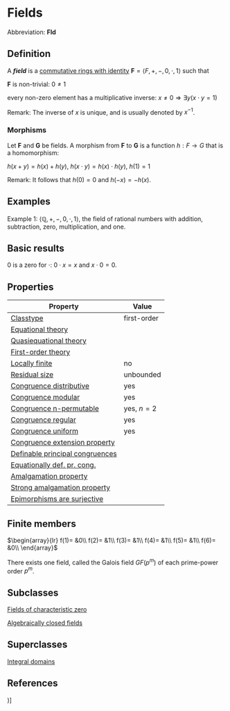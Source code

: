 # Fields

Abbreviation: **Fld**
## Definition
A ***field*** is a [commutative rings with identity](commutative_rings_with_identitys.md) $\mathbf{F}=\langle F,+,-,0,\cdot,1
\rangle$ such that


$\mathbf{F}$ is non-trivial:  $0\ne 1$


every non-zero element has a multiplicative inverse:  $x\ne 0\Longrightarrow \exists y 
(x\cdot y=1)$

Remark: 
The inverse of $x$ is unique, and is usually denoted by $x^{-1}$.


### Morphisms
Let $\mathbf{F}$ and $\mathbf{G}$ be fields. A morphism from $\mathbf{F}$
to $\mathbf{G}$ is a function $h:F\rightarrow G$ that is a homomorphism: 

$h(x+y)=h(x)+h(y)$, $h(x\cdot y)=h(x)\cdot h(y)$, $h(1)=1$

Remark: 
It follows that $h(0)=0$ and $h(-x)=-h(x)$.

## Examples
Example 1: $\langle\mathbb{Q},+,-,0,\cdot,1\rangle$, the field of rational numbers with addition, subtraction, zero, multiplication, and one.


## Basic results
$0$ is a zero for $\cdot$: $0\cdot x=x$ and $x\cdot 0=0$.

## Properties


|Property|Value|
|---|---|
|[Classtype](classtype.md)  |first-order |
|[Equational theory](equational_theory.md)  | |
|[Quasiequational theory](quasiequational_theory.md)  | |
|[First-order theory](first-order_theory.md)  | |
|[Locally finite](locally_finite.md)  |no |
|[Residual size](residual_size.md)  |unbounded |
|[Congruence distributive](congruence_distributive.md)  |yes |
|[Congruence modular](congruence_modular.md)  |yes |
|[Congruence n-permutable](congruence_n-permutable.md)  |yes, $n=2$ |
|[Congruence regular](congruence_regular.md)  |yes |
|[Congruence uniform](congruence_uniform.md)  |yes |
|[Congruence extension property](congruence_extension_property.md)  | |
|[Definable principal congruences](definable_principal_congruences.md)  | |
|[Equationally def. pr. cong.](equationally_def._pr._cong..md)  | |
|[Amalgamation property](amalgamation_property.md)  | |
|[Strong amalgamation property](strong_amalgamation_property.md)  | |
|[Epimorphisms are surjective](epimorphisms_are_surjective.md)  | |
## Finite members

$\begin{array}{lr}
f(1)= &0\\
f(2)= &1\\
f(3)= &1\\
f(4)= &1\\
f(5)= &1\\
f(6)= &0\\
\end{array}$

There exists one field, called the Galois field $GF(p^m)$ of each prime-power order $p^m$.

## Subclasses
[Fields of characteristic zero](fields_of_characteristic_zeros.md) 

[Algebraically closed fields](algebraically_closed_fields.md) 

## Superclasses
[Integral domains](integral_domains.md) 


## References


)]